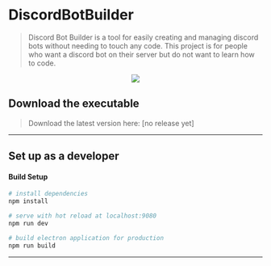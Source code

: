 # DiscordBotBuilder

> Discord Bot Builder is a tool for easily creating and managing discord bots without needing to touch any code. This project is for people who want a discord bot on their server but do not want to learn how to code.

<p align="center"><img src="https://media.giphy.com/media/1BcB9KCN9hgtCITLrS/giphy.gif">

## Download the executable
> Download the latest version here: [no release yet]

---

## Set up as a developer

#### Build Setup

``` bash
# install dependencies
npm install

# serve with hot reload at localhost:9080
npm run dev

# build electron application for production
npm run build


```

---
